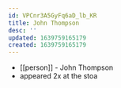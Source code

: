 ```yaml
---
id: VPCnr3A5GyFq6aD_lb_KR
title: John Thompson
desc: ''
updated: 1639759165179
created: 1639759165179
---
```



- [[person]] - John Thompson
- appeared 2x at the stoa
